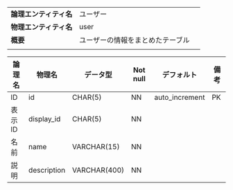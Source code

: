 ||||
|:-|:-|---|
|**論理エンティティ名**|ユーザー|
|**物理エンティティ名**|user|
|**概要**|ユーザーの情報をまとめたテーブル|
|||

|論理名|物理名|データ型|Not null|デフォルト|備考|
|---|---|---|---|---|---|
|ID|id|CHAR(5)|NN|auto_increment|PK|
|表示ID|display_id|CHAR(5)|NN|||
|名前|name|VARCHAR(15)|NN|||
|説明|description|VARCHAR(400)|NN|||
